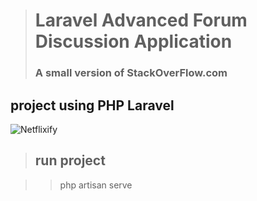 > # Laravel Advanced Forum Discussion Application
> ### A small version of StackOverFlow.com
project using PHP Laravel
-------------
<img src="https://api.pcloud.com/getpubthumb?code=XZkmCekZr55SLIeBBQS910qNSTSrXLEWChuX&linkpassword=undefined&size=1349x632&crop=0&type=auto" alt="Netflixify">
 
> ## run project

> > php artisan serve


